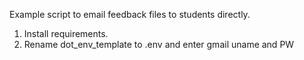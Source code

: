 Example script to email feedback files to students directly.

1. Install requirements.
2. Rename dot_env_template to .env and enter gmail uname and PW